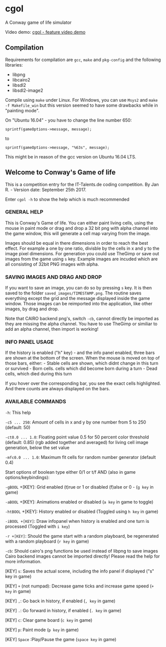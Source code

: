 # cgol
A Conway game of life simulator

Video demo: [cgol - feature video demo](https://dwrox.net/conway_preview.webm)

## Compilation
Requirements for compilation are `gcc`, `make` and `pkg-config` and the following libraries:
* libpng
* libcairo2
* libsdl2
* libsdl2-image2

Compile using `make` under Linux. For Windows, you can use `Msys2` and `make -f Makefile_win` but this version seemed to have some drawbacks while in "painting mode".

On "Ubuntu 16.04" - you have to change the line number 650:

`sprintf(gameOptions->message, message);`

to

`sprintf(gameOptions->message, "%63s", message);`

This might be in reason of the gcc version on Ubuntu 16.04 LTS.


## Welcome to Conway's Game of life ##

This is a competition entry for the IT-Talents.de coding competition.
By Jan R. - Version date: September 25th 2017.

Enter `cgol -h` to show the help which is much recommended


### GENERAL HELP

This is Conway's Game of life.
You can either paint living cells, using the mouse in paint mode
or drag and drop a 32 bit png with alpha channel into the game window,
this will generate a cell map varying from the image.

Images should be equal in there dimensions in order to reach the best effect.
For example a one by one ratio, divisble by the cells in x and y to the image pixel dimensions.
For generation you could use TheGimp or save out images from the game using `s` key.
Example images are incuded which are all consisting of 32bit PNG images with alpha.

### SAVING IMAGES AND DRAG AND DROP

If you want to save an image, you can do so by pressing `s` key.
It is then saved to the folder `saved_images/TIMESTAMP.png`.
The routine saves everything except the grid and the message displayed inside the game window.
Those images can be reimported into the application, like other images, by drag and drop.

Note that CAIRO backend png's, switch `-cb`, cannot directly be imported as they are missing the alpha channel.
You have to use TheGimp or similiar to add an alpha channel, then import is working!

### INFO PANEL USAGE

If the history is enabled ("h" key) - and the info panel enabled,
three bars are shown at the bottom of the screen. When the mouse is moved on
top of those bars, either:
	- Stable cells are shown, which didnt change in this turn or survived
	- Born cells. cells which did become born during a turn
	- Dead cells, which died during this turn

If you hover over the corresponding bar, you see the exact cells highlighted.
And there counts are always displayed on the bars.

### AVAILABLE COMMANDS
`-h`: This help

`-c5 ... 250`: Amount of cells in x and y by one number from 5 to 250 (default: 50)

`-ct0.0 ... 1.0`: Floating point value 0.5 for 50 percent color threshold (default: 0.85) (rgb added together and averaged) for living cell image generation, below the set value

`-mfc0.0 ... 1.0`: Maximum fit cells for random number generator (default 0.4)

Start options of boolean type either 0/1 or t/f AND (also in game options/keybindings):

`-gBOOL` +[KEY]: Grid enabled (t)rue or 1 or disabled (f)alse or 0 - (`g key` in game)

`-aBOOL` +[KEY]: Animations enabled or disabled (`a key` in game to toggle)

`-htBOOL` +[KEY]: History enabled or disabled (Toggled using `h key` in game)

`-iBOOL +[KEY]`: Draw infopanel when history is enabled and one turn is processed (Toggled with `i key`)

`-r +[KEY]`: Should the game start with a random playboard, be regenerated with a random playboard (`r key` in game)

`-cb`: Should cairo's png functions be used instead of libpng to save images Cairo backend images cannot be imported directly! Please read the help for more information.

[KEY] `s`: Saves the actual scene, including the info panel if displayed ("s" key in game)

[KEY] `+` (not numpad): Decrease game ticks and increase game speed (`+ key` in game)

[KEY] `,`: Go back in history, if enabled (`, key` in game)

[KEY] `.`: Go forward in history, if enabled (`. key` in game)

[KEY] `c`: Clear game board (`c key` in game)

[KEY] `p`: Paint mode (`p key` in game)

[KEY] `Space` :Play/Pause the game (`space key` in game)
